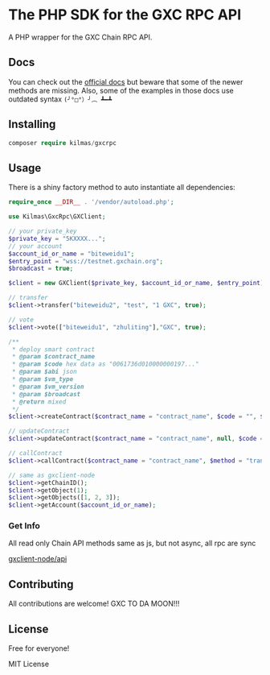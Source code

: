 # The PHP SDK for the GXC RPC API

A PHP wrapper for the GXC Chain RPC API.

## Docs

You can check out the [official docs](https://gxchain.github.io/gxclient-node/api/) but 
beware that some of the newer methods are missing. Also, some of the examples in those 
docs use outdated syntax `(╯°□°）╯︵ ┻━┻`

## Installing

```php
composer require kilmas/gxcrpc
```

## Usage

There is a shiny factory method to auto instantiate all dependencies: 

```php
require_once __DIR__ . '/vendor/autoload.php';

use Kilmas\GxcRpc\GXClient;

// your private_key
$private_key = "5KXXXX...";
// your account
$account_id_or_name = "biteweidu1";
$entry_point = "wss://testnet.gxchain.org";
$broadcast = true;

$client = new GXClient($private_key, $account_id_or_name, $entry_point);

// transfer
$client->transfer("biteweidu2", "test", "1 GXC", true);

// vote
$client->vote(["biteweidu1", "zhuliting"],"GXC", true);

/**
 * deploy smart contract
 * @param $contract_name
 * @param $code hex data as "0061736d010000000197..."
 * @param $abi json
 * @param $vm_type
 * @param $vm_version
 * @param $broadcast
 * @return mixed
 */
$client->createContract($contract_name = "contract_name", $code = "", $abi = [], "0", "0", $broadcast);

// updateContract
$client->updateContract($contract_name = "contract_name", null, $code = "", $abi, true);

// callContract
$client->callContract($contract_name = "contract_name", $method = "transfer", $param = ['memo' => ""], $amount_asset = "1 GXC", $broadcast);

// same as gxclient-node
$client->getChainID();
$client->getObject(1);
$client->getObjects([1, 2, 3]);
$client->getAccount($account_id_or_name);
```

### Get Info

All read only Chain API methods same as js, but not async, all rpc are sync

[gxclient-node/api](https://gxchain.github.io/gxclient-node/api/) 

## Contributing

All contributions are welcome! GXC TO DA MOON!!!

## License

Free for everyone!

MIT License
